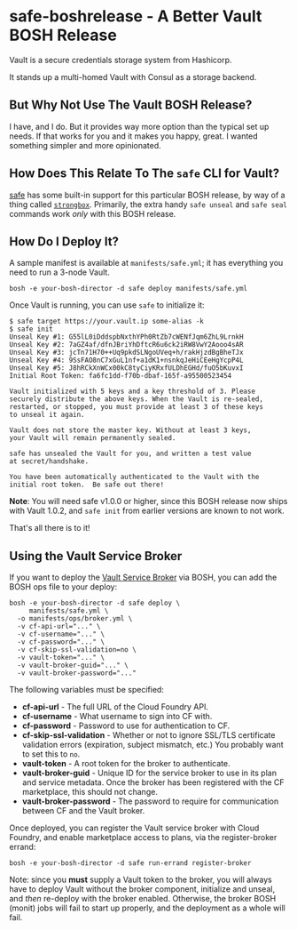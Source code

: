 # safe-boshrelease - A Better Vault BOSH Release

Vault is a secure credentials storage system from Hashicorp.

It stands up a multi-homed Vault with Consul as a storage backend.

## But Why Not Use The Vault BOSH Release?

I have, and I do.  But it provides way more option than the
typical set up needs.  If that works for you and it makes you
happy, great.  I wanted something simpler and more opinionated.

## How Does This Relate To The `safe` CLI for Vault?

[safe][safe] has some built-in support for this particular BOSH
release, by way of a thing called [`strongbox`][strongbox].  Primarily, the
extra handy `safe unseal` and `safe seal` commands work _only_
with this BOSH release.

## How Do I Deploy It?

A sample manifest is available at `manifests/safe.yml`; it has
everything you need to run a 3-node Vault.

```
bosh -e your-bosh-director -d safe deploy manifests/safe.yml
```

Once Vault is running, you can use `safe` to initialize it:

```
$ safe target https://your.vault.ip some-alias -k
$ safe init
Unseal Key #1: G55lL0iDddspbNxthYPh0RtZb7cWENfJqm6ZhL9LrnkH
Unseal Key #2: 7aGZ4af/dfnJBriYhDftcR6u6ck2iRW8VwY2Aooo4sAR
Unseal Key #3: jcTn71H70++Uq9pkdSLNgoUVeq+h/rakHjzdBgBheTJx
Unseal Key #4: 9SsFAO8nC7xGuL1nf+a1dK1+nsnkqJeHiCEeHgYcpP4L
Unseal Key #5: J8hRCkXnWCx00kC8tyCiyKRxfULDhEGHd/fuO5bKuvxI
Initial Root Token: fa6fc1dd-f70b-dbaf-165f-a95500523454

Vault initialized with 5 keys and a key threshold of 3. Please
securely distribute the above keys. When the Vault is re-sealed,
restarted, or stopped, you must provide at least 3 of these keys
to unseal it again.

Vault does not store the master key. Without at least 3 keys,
your Vault will remain permanently sealed.

safe has unsealed the Vault for you, and written a test value
at secret/handshake.

You have been automatically authenticated to the Vault with the
initial root token.  Be safe out there!
```

**Note**: You will need safe v1.0.0 or higher, since this BOSH
release now ships with Vault 1.0.2, and `safe init` from earlier
versions are known to not work.

That's all there is to it!

## Using the Vault Service Broker

If you want to deploy the [Vault Service Broker][sb] via BOSH, you
can add the BOSH ops file to your deploy:

```
bosh -e your-bosh-director -d safe deploy \
     manifests/safe.yml \
  -o manifests/ops/broker.yml \
  -v cf-api-url="..." \
  -v cf-username="..." \
  -v cf-password="..." \
  -v cf-skip-ssl-validation=no \
  -v vault-token="..." \
  -v vault-broker-guid="..." \
  -v vault-broker-password="..."
```

The following variables must be specified:

- **cf-api-url** - The full URL of the Cloud Foundry API.
- **cf-username** - What username to sign into CF with.
- **cf-password** - Password to use for authentication to CF.
- **cf-skip-ssl-validation** - Whether or not to ignore SSL/TLS
  certificate validation errors (expiration, subject mismatch,
  etc.)  You probably want to set this to `no`.
- **vault-token** - A root token for the broker to authenticate.
- **vault-broker-guid** - Unique ID for the service broker to use
  in its plan and service metadata.  Once the broker has been
  registered with the CF marketplace, this should not change.
- **vault-broker-password** - The password to require for
  communication between CF and the Vault broker.

Once deployed, you can register the Vault service broker with
Cloud Foundry, and enable marketplace access to plans, via the
register-broker errand:

```
bosh -e your-bosh-director -d safe run-errand register-broker
```

Note: since you **must** supply a Vault token to the broker, you
will always have to deploy Vault without the broker component,
initialize and unseal, and _then_ re-deploy with the broker
enabled.  Otherwise, the broker BOSH (monit) jobs will fail to
start up properly, and the deployment as a whole will fail.

[safe]: https://github.com/starkandwayne/safe
[sb]:   https://github.com/cloudfoundry-community/vault-broker
[strongbox]: https://github.com/jhunt/go-strongbox
